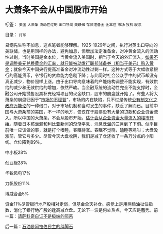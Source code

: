 # 大萧条不会从中国股市开始

标签： `美国` `大萧条` `流动性过剩` `出口导向` `美联储` `存款准备金` `金本位` `市场` `投机` `股票` 

目录： `打印`

易纲先生称不加息，这点笔者能够理解。1925-1929年之间，执行对英出口导向的美联储，也是用同样的办法，避免加息，但增加法定准备金，对冲黄金流入的流动性过剩。当时美国是金本位，当黄金流入美国时，相当于今天的外汇流入，[如果不是调整美元兑换黄金的汇率，就只能被动发行联邦储备券（相当于美元）购入黄金](../../../2011/1/3/黄金不能保值；金本位制造经济危机.md)；就象今天中国央行提高准备金对冲流动性过剩一样。这种方式等于大幅收紧银行的高能货币，令银行的贷款能力急剧下降；与此同时社会公众手中的货币却没有真正减少，物价照样上涨。由于出口导向意味着的产能结构调整不能实现，有效供给的减少和无效供给的增加，依然严峻。当金融系统的流动性完全不能支撑时，金融公司开始抛售股票补充经常项目的现金缺口，股市的崩盘就开始了。有些人将大萧条的崩盘归因于“[市场的不理智](../../../2009/4/6/“市场不理性”道德借口操纵利益剥夺和财富转移.md)”，市场的内在缺陷，只不过是传统[公有制文化之政府万能论](../../../2009/1/7/威权万能论，肆虐中国2000年的条件反射.md)的一种借口，对于市场机制和当时发生的事件，缺乏了解而已。目前中国与大萧条前的美国，不一样的地方，仅仅在于股票没有大量的贷款和企业资金流入。所以中国的大萧条，不会从股市开始。[估计会从企业资金大量流入的楼市开始](../../../2008/8/5/开发商本质上是从银行透支炒楼炒地的房市庄家.md)。随着日本核泄漏和利比亚新闻的渐渐平息，消息泛滥的三月到了下旬。似乎目前唯一应该做的事，就是打个嗜睡，春眠待涨。春眠不觉晓，磕睡等鸡叫；大盘没涨前，管它亏多少。尽管今天大盘收阴，我们是减了仓还收了一条万分点的小阳线。仓位降到89%。

中小板28%

创业板28%

华锐风电17%

力帆股份11%

博威合金5%

资金11%尽管银行地产股相对走弱，但基金全天补仓。感觉上是用两桶油扯住指数，消化了银行地产股的逢高减仓盘。无论下一波是何处热点，今天应是蓄势。前一篇：[请萨科奇自证不是极端的邪恶](../../../2011/3/23/请萨科奇自证不是极端的邪恶.md)

后一篇：[石油是阿拉伯民主的绊脚石](../../../2011/3/24/石油是阿拉伯民主的绊脚石.md)
